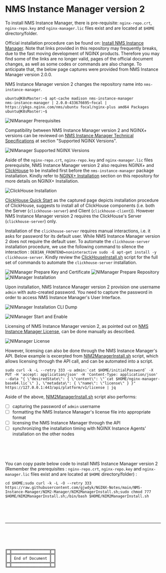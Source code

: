 # NMS Instance Manager version 2

To install NMS Instance Manager, there is pre-requisite: `nginx-repo.crt`, `nginx-repo.key` and `nginx-manager.lic` files exist and are located at `$HOME` directory/folder.

Official installation procedure can be found on: [Install NMS Instance Manager](https://docs.nginx.com/nginx-management-suite/admin-guides/installation/install-guide/).
Note that links provided in this repository may frequently breaks, due to the fast moving development of NGINX products.
Therefore you may find some of the links are no longer valid, pages of the official document changes, as well as some codes or commands are also change.
To anticipate that, the below page captures were provided from NMS Instance Manager version 2.0.0.

NMS Instance Manager version 2 changes the repository name into `nms-instance-manager`.

```
ubuntu@K8sMaster:~$ apt-cache madison nms-instance-manager
nms-instance-manager | 2.0.0-433676695~focal | https://pkgs.nginx.com/nms/ubuntu focal/nginx-plus amd64 Packages
ubuntu@K8sMaster:~$
```

![NIManager Prerequisites](NIManagerPrerequisites.png)

Compatibility between NMS Instance Manager version 2 and NGINX+ versions can be reviewed on [NMS Instance Manager Technical Specifications](https://docs.nginx.com/nginx-management-suite/tech-specs/) at section "Supported NGINX Versions".

![NIManager Supported NGINX Versions](NIManagerNGINXVersion.png)

Aside of the `nginx-repo.crt`, `nginx-repo.key` and `nginx-manager.lic` files prerequisite, NMS Instance Manager version 2 also requires NGINX+ and [ClickHouse](https://clickhouse.com/) to be installed first before the `nms-instance-manager` package installation.
Kindly refer to [NGINX+ Installation](../N%2BInstall) section on this repository for more details on NGINX+ Installation.

![ClickHouse Installation](ClickHouseInstall.png)

[ClickHouse Quick Start](https://clickhouse.com/docs/en/quick-start) as the captured page depicts installation procedure of ClickHouse, suggests to install all of ClickHouse components (i.e. both the Server (`clickhouse-server`) and Client (`clickhouse-client`)).
However NMS Instance Manager version 2 requires the ClickHouse's Server (`clickhouse-server`) only.

Installation of the `clickhouse-server` requires manual interactions, i.e. it asks for password for its default user. While NMS Instance Manager version 2 does not require the default user.
To automate the `clickhouse-server` installation procedure, we use the following command to silence the interaction : `DEBIAN_FRONTEND=noninteractive sudo -E apt-get install -y clickhouse-server`.
Kindly review the [ClickHouseInstall.sh](ClickHouseInstall.sh) script for the full set of commands to automate the `clickhouse-server` installation.

![NIManager Prepare Key and Certificate](NIManagerPrepareKeyCertificate.png)
![NIManager Prepare Repository](NIManagerPrepareRepository.png)
![NIManager Installation](NIManagerInstall.png)

Upon installation, NMS Instance Manager version 2 provision one username `admin` with auto-created password.
You need to capture the password in order to access NMS Instance Manager's User Interface.

![NIManager Installation CLI Dump](NIManagerInstallationCLIDump.png)

![NIManager Start and Enable](NIManagerStartEnable.png)

Licensing of NMS Instance Manager version 2, as pointed out on [NMS Instance Manager License](https://docs.nginx.com/nginx-management-suite/admin-guides/getting-started/add-license/), can be done manually as described.

![NIManager License](NIManagerLicense.png)

However, licensing can also be done through the NMS Instance Manager's API.
Below example is excerpted from [NIM2ManagerInstall.sh](NIM2ManagerInstall.sh) script, which allows licensing through the API call, and can be automated into a script.

```sudo curl -k -L --retry 333 -u admin:`cat $HOME/initialPassword` -X PUT -H 'accept: application/json' -H 'Content-Type: application/json' --data "{ \"desiredState\": { \"content\": \"`cat $HOME/nginx-manager-base64.lic`\" }, \"metadata\": { \"name\": \"license\" } }" https://127.0.0.1:443/api/platform/v1/license | jq```

Aside of the above, [NIM2ManagerInstall.sh](NIM2ManagerInstall.sh) script also performs:
- [ ] capturing the password of `admin` username
- [ ] formatting the NMS Instance Manager's license file into appropriate format
- [ ] licensing the NMS Instance Manager through the API
- [ ] synchronizing the installation timing with NGINX Instance Agents' installation on the other nodes

<br><br><br>

You can copy paste below code to install NMS Instance Manager version 2 (Remember the prerequisites : `nginx-repo.crt`, `nginx-repo.key` and `nginx-manager.lic` files exist and are located at `$HOME` directory/folder) :

`cd $HOME;sudo curl -k -L -O --retry 333 https://raw.githubusercontent.com/gjwdyk/NGINX-Notes/main/NMS-Instance-Manager/NIM2-Manager/NIM2ManagerInstall.sh;sudo chmod 777 $HOME/NIM2ManagerInstall.sh;/bin/bash $HOME/NIM2ManagerInstall.sh`



<br><br><br>

***

<br><br><br>
```
╔═╦═════════════════╦═╗
╠═╬═════════════════╬═╣
║ ║ End of Document ║ ║
╠═╬═════════════════╬═╣
╚═╩═════════════════╩═╝
```
<br><br><br>


